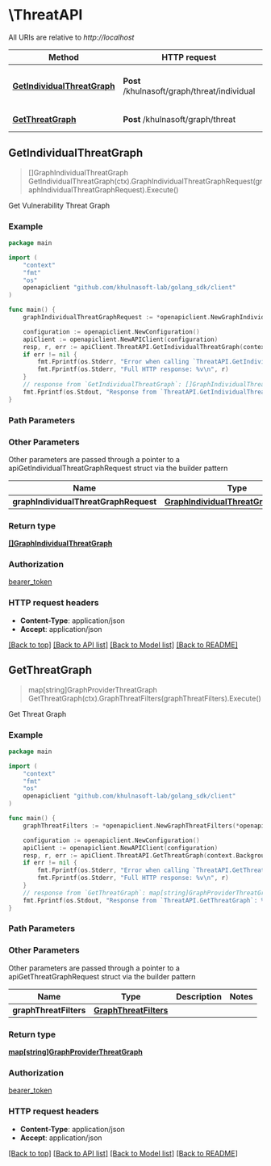 # \ThreatAPI

All URIs are relative to *http://localhost*

Method | HTTP request | Description
------------- | ------------- | -------------
[**GetIndividualThreatGraph**](ThreatAPI.md#GetIndividualThreatGraph) | **Post** /khulnasoft/graph/threat/individual | Get Vulnerability Threat Graph
[**GetThreatGraph**](ThreatAPI.md#GetThreatGraph) | **Post** /khulnasoft/graph/threat | Get Threat Graph



## GetIndividualThreatGraph

> []GraphIndividualThreatGraph GetIndividualThreatGraph(ctx).GraphIndividualThreatGraphRequest(graphIndividualThreatGraphRequest).Execute()

Get Vulnerability Threat Graph



### Example

```go
package main

import (
	"context"
	"fmt"
	"os"
	openapiclient "github.com/khulnasoft-lab/golang_sdk/client"
)

func main() {
	graphIndividualThreatGraphRequest := *openapiclient.NewGraphIndividualThreatGraphRequest("GraphType_example", "IssueType_example") // GraphIndividualThreatGraphRequest |  (optional)

	configuration := openapiclient.NewConfiguration()
	apiClient := openapiclient.NewAPIClient(configuration)
	resp, r, err := apiClient.ThreatAPI.GetIndividualThreatGraph(context.Background()).GraphIndividualThreatGraphRequest(graphIndividualThreatGraphRequest).Execute()
	if err != nil {
		fmt.Fprintf(os.Stderr, "Error when calling `ThreatAPI.GetIndividualThreatGraph``: %v\n", err)
		fmt.Fprintf(os.Stderr, "Full HTTP response: %v\n", r)
	}
	// response from `GetIndividualThreatGraph`: []GraphIndividualThreatGraph
	fmt.Fprintf(os.Stdout, "Response from `ThreatAPI.GetIndividualThreatGraph`: %v\n", resp)
}
```

### Path Parameters



### Other Parameters

Other parameters are passed through a pointer to a apiGetIndividualThreatGraphRequest struct via the builder pattern


Name | Type | Description  | Notes
------------- | ------------- | ------------- | -------------
 **graphIndividualThreatGraphRequest** | [**GraphIndividualThreatGraphRequest**](GraphIndividualThreatGraphRequest.md) |  | 

### Return type

[**[]GraphIndividualThreatGraph**](GraphIndividualThreatGraph.md)

### Authorization

[bearer_token](../README.md#bearer_token)

### HTTP request headers

- **Content-Type**: application/json
- **Accept**: application/json

[[Back to top]](#) [[Back to API list]](../README.md#documentation-for-api-endpoints)
[[Back to Model list]](../README.md#documentation-for-models)
[[Back to README]](../README.md)


## GetThreatGraph

> map[string]GraphProviderThreatGraph GetThreatGraph(ctx).GraphThreatFilters(graphThreatFilters).Execute()

Get Threat Graph



### Example

```go
package main

import (
	"context"
	"fmt"
	"os"
	openapiclient "github.com/khulnasoft-lab/golang_sdk/client"
)

func main() {
	graphThreatFilters := *openapiclient.NewGraphThreatFilters(*openapiclient.NewGraphCloudProviderFilter([]string{"AccountIds_example"}), *openapiclient.NewGraphCloudProviderFilter([]string{"AccountIds_example"}), false, *openapiclient.NewGraphCloudProviderFilter([]string{"AccountIds_example"}), "Type_example") // GraphThreatFilters |  (optional)

	configuration := openapiclient.NewConfiguration()
	apiClient := openapiclient.NewAPIClient(configuration)
	resp, r, err := apiClient.ThreatAPI.GetThreatGraph(context.Background()).GraphThreatFilters(graphThreatFilters).Execute()
	if err != nil {
		fmt.Fprintf(os.Stderr, "Error when calling `ThreatAPI.GetThreatGraph``: %v\n", err)
		fmt.Fprintf(os.Stderr, "Full HTTP response: %v\n", r)
	}
	// response from `GetThreatGraph`: map[string]GraphProviderThreatGraph
	fmt.Fprintf(os.Stdout, "Response from `ThreatAPI.GetThreatGraph`: %v\n", resp)
}
```

### Path Parameters



### Other Parameters

Other parameters are passed through a pointer to a apiGetThreatGraphRequest struct via the builder pattern


Name | Type | Description  | Notes
------------- | ------------- | ------------- | -------------
 **graphThreatFilters** | [**GraphThreatFilters**](GraphThreatFilters.md) |  | 

### Return type

[**map[string]GraphProviderThreatGraph**](GraphProviderThreatGraph.md)

### Authorization

[bearer_token](../README.md#bearer_token)

### HTTP request headers

- **Content-Type**: application/json
- **Accept**: application/json

[[Back to top]](#) [[Back to API list]](../README.md#documentation-for-api-endpoints)
[[Back to Model list]](../README.md#documentation-for-models)
[[Back to README]](../README.md)

